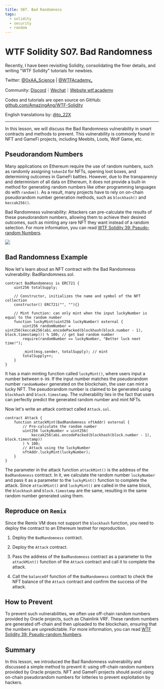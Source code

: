 ```yaml
---
title: S07. Bad Randomness
tags:
  - solidity
  - security
  - random
---
```


# WTF Solidity S07. Bad Randomness

Recently, I have been revisiting Solidity, consolidating the finer details, and writing "WTF Solidity" tutorials for newbies.

Twitter: [@0xAA_Science](https://twitter.com/0xAA_Science) | [@WTFAcademy_](https://twitter.com/WTFAcademy_)

Community: [Discord](https://discord.gg/5akcruXrsk)｜[Wechat](https://docs.google.com/forms/d/e/1FAIpQLSe4KGT8Sh6sJ7hedQRuIYirOoZK_85miz3dw7vA1-YjodgJ-A/viewform?usp=sf_link)｜[Website wtf.academy](https://wtf.academy)

Codes and tutorials are open source on GitHub: [github.com/AmazingAng/WTF-Solidity](https://github.com/AmazingAng/WTF-Solidity)

English translations by: [@to_22X](https://twitter.com/to_22X)

-----

In this lesson, we will discuss the Bad Randomness vulnerability in smart contracts and methods to prevent. This vulnerability is commonly found in NFT and GameFi projects, including Meebits, Loots, Wolf Game, etc.

## Pseudorandom Numbers

Many applications on Ethereum require the use of random numbers, such as randomly assigning `tokenId` for NFTs, opening loot boxes, and determining outcomes in GameFi battles. However, due to the transparency and determinism of all data on Ethereum, it does not provide a built-in method for generating random numbers like other programming languages do with `random()`. As a result, many projects have to rely on on-chain pseudorandom number generation methods, such as `blockhash()` and `keccak256()`.

Bad Randomness vulnerability: Attackers can pre-calculate the results of these pseudorandom numbers, allowing them to achieve their desired outcomes, such as minting any rare NFT they want instead of a random selection. For more information, you can read [WTF Solidity 39: Pseudo-random Numbers](https://github.com/AmazingAng/WTF-Solidity/tree/main/39_Random).

![](./img/S07-1.png)

## Bad Randomness Example

Now let's learn about an NFT contract with the Bad Randomness vulnerability: BadRandomness.sol.

```solidity
contract BadRandomness is ERC721 {
    uint256 totalSupply;

    // Constructor, initializes the name and symbol of the NFT collection
    constructor() ERC721("", ""){}

    // Mint function: can only mint when the input luckyNumber is equal to the random number
    function luckyMint(uint256 luckyNumber) external {
        uint256 randomNumber = uint256(keccak256(abi.encodePacked(blockhash(block.number - 1), block.timestamp))) % 100; // get bad random number
        require(randomNumber == luckyNumber, "Better luck next time!");

        _mint(msg.sender, totalSupply); // mint
        totalSupply++;
    }
}
```

It has a main minting function called `luckyMint()`, where users input a number between `0-99`. If the input number matches the pseudorandom number `randomNumber` generated on the blockchain, the user can mint a lucky NFT. The pseudorandom number is claimed to be generated using `blockhash` and `block.timestamp`. The vulnerability lies in the fact that users can perfectly predict the generated random number and mint NFTs.

Now let's write an attack contract called `Attack.sol`.

```solidity
contract Attack {
    function attackMint(BadRandomness nftAddr) external {
        // Pre-calculate the random number
        uint256 luckyNumber = uint256(
            keccak256(abi.encodePacked(blockhash(block.number - 1), block.timestamp))
        ) % 100;
        // Attack using the luckyNumber
        nftAddr.luckyMint(luckyNumber);
    }
}
```

The parameter in the attack function `attackMint()` is the address of the `BadRandomness` contract. In it, we calculate the random number `luckyNumber` and pass it as a parameter to the `luckyMint()` function to complete the attack. Since `attackMint()` and `luckyMint()` are called in the same block, the `blockhash` and `block.timestamp` are the same, resulting in the same random number generated using them.

## Reproduce on `Remix`

Since the Remix VM does not support the `blockhash` function, you need to deploy the contract to an Ethereum testnet for reproduction.

1. Deploy the `BadRandomness` contract.

2. Deploy the `Attack` contract.

3. Pass the address of the `BadRandomness` contract as a parameter to the `attackMint()` function of the `Attack` contract and call it to complete the attack.

4. Call the `balanceOf` function of the `BadRandomness` contract to check the NFT balance of the `Attack` contract and confirm the success of the attack.

## How to Prevent

To prevent such vulnerabilities, we often use off-chain random numbers provided by Oracle projects, such as Chainlink VRF. These random numbers are generated off-chain and then uploaded to the blockchain, ensuring that the numbers are unpredictable. For more information, you can read [WTF Solidity 39: Pseudo-random Numbers](https://github.com/AmazingAng/WTF-Solidity/tree/main/39_Random).

## Summary

In this lesson, we introduced the Bad Randomness vulnerability and discussed a simple method to prevent it: using off-chain random numbers provided by Oracle projects. NFT and GameFi projects should avoid using on-chain pseudorandom numbers for lotteries to prevent exploitation by hackers.

